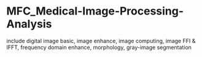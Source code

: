 # MFC_Medical-Image-Processing-Analysis
include digital image basic, image enhance, image computing, image FFI &amp; IFFT, frequency domain enhance, morphology, gray-image segmentation
